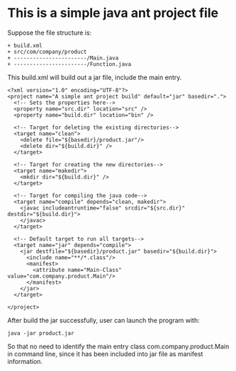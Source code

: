 # This is a simple java ant project file

Suppose the file structure is:
```
+ build.xml
+ src/com/company/product
+ -----------------------/Main.java
+ -----------------------/Function.java
```

This build.xml will build out a jar file, include the main entry.
```
<?xml version="1.0" encoding="UTF-8"?>
<project name="A simple ant project build" default="jar" basedir=".">
  <!-- Sets the properties here-->
  <property name="src.dir" location="src" />
  <property name="build.dir" location="bin" />

  <!-- Target for deleting the existing directories-->
  <target name="clean">
    <delete file="${basedir}/product.jar"/>
    <delete dir="${build.dir}" />
  </target>

  <!-- Target for creating the new directories-->
  <target name="makedir">
    <mkdir dir="${build.dir}" />
  </target>

  <!-- Target for compiling the java code-->
  <target name="compile" depends="clean, makedir">
    <javac includeantruntime="false" srcdir="${src.dir}" destdir="${build.dir}">
    </javac>
  </target>

  <!-- Default target to run all targets-->
  <target name="jar" depends="compile">
    <jar destfile="${basedir}/product.jar" basedir="${build.dir}">
      <include name="**/*.class"/>
      <manifest>
        <attribute name="Main-Class" value="com.company.product.Main"/>
      </manifest>
    </jar>
  </target>

</project>
```

After build the jar successfully, user can launch the program with:
```
java -jar product.jar
```
So that no need to identify the main entry class com.company.product.Main in command line, since it has been included into jar file as manifest information.
